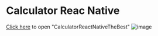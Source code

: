 # Calculator Reac Native
 
 [Click here](https://snack.expo.dev/@patriciaban/7d0bef) to open "CalculatorReactNativeTheBest"
 ![image](https://user-images.githubusercontent.com/92181116/138989652-4e2e1a3f-b6d2-402d-953d-67dc088b67f2.png)

